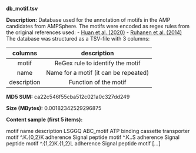 **db_motif.tsv**

**Description:**	Database used for the annotation of motifs in the AMP candidates from AMPSphere. 
                        The motifs were encoded as regex rules from the original references used:
                        - [Huan et al. (2020)](https://doi.org/10.3389/fmicb.2020.582779)
                        - [Ruhanen et al. (2014)](https://doi.org/10.3389/fmicb.2014.00004)
                        The database was structured as a TSV-file with 3 columns:

| **columns** | **description** |
| :---: | :---: |
| motif | ReGex rule to identify the motif |
| name | Name for a motif (it can be repeated) |
| description | Function of the motif |

**MD5 SUM:**	ca22c546f55cba512c021a0c327dd249

**Size (MBytes):**	0.00182342529296875

**Content sample (first 5 items):**

motif	name	description
LSGGQ	ABC_motif	ATP binding cassette transporter motif
^.K.{0,2}K	adherence	Signal peptide motif
^.K..S	adherence	Signal peptide motif
^.{1,2}K.{1,2}L	adherence	Signal peptide motif
[...]
